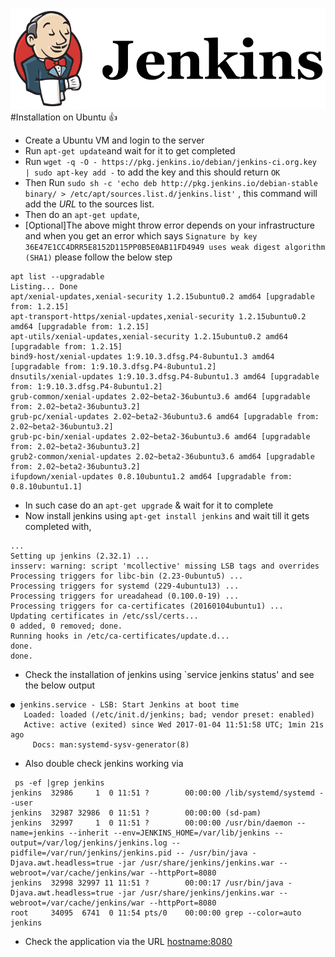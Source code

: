 ![](/jenkins-logo.png)
#Installation on Ubuntu :+1:
- Create a Ubuntu VM and login to the server
- Run `apt-get update`and wait for it to get completed
- Run `wget -q -O - https://pkg.jenkins.io/debian/jenkins-ci.org.key | sudo apt-key add -` to add the key and this should return `OK`
- Then Run `sudo sh -c 'echo deb http://pkg.jenkins.io/debian-stable binary/ > /etc/apt/sources.list.d/jenkins.list'` , this command will add the *URL* to the sources list.
- Then do an `apt-get update`, 
- [Optional]The above might throw error depends on your infrastructure and when you get an error which says `Signature by key 36E47E1CC4DRR5E8152D115PP0B5E0AB11FD4949 uses weak digest algorithm (SHA1)` please follow the below step
```
apt list --upgradable
Listing... Done
apt/xenial-updates,xenial-security 1.2.15ubuntu0.2 amd64 [upgradable from: 1.2.15]
apt-transport-https/xenial-updates,xenial-security 1.2.15ubuntu0.2 amd64 [upgradable from: 1.2.15]
apt-utils/xenial-updates,xenial-security 1.2.15ubuntu0.2 amd64 [upgradable from: 1.2.15]
bind9-host/xenial-updates 1:9.10.3.dfsg.P4-8ubuntu1.3 amd64 [upgradable from: 1:9.10.3.dfsg.P4-8ubuntu1.2]
dnsutils/xenial-updates 1:9.10.3.dfsg.P4-8ubuntu1.3 amd64 [upgradable from: 1:9.10.3.dfsg.P4-8ubuntu1.2]
grub-common/xenial-updates 2.02~beta2-36ubuntu3.6 amd64 [upgradable from: 2.02~beta2-36ubuntu3.2]
grub-pc/xenial-updates 2.02~beta2-36ubuntu3.6 amd64 [upgradable from: 2.02~beta2-36ubuntu3.2]
grub-pc-bin/xenial-updates 2.02~beta2-36ubuntu3.6 amd64 [upgradable from: 2.02~beta2-36ubuntu3.2]
grub2-common/xenial-updates 2.02~beta2-36ubuntu3.6 amd64 [upgradable from: 2.02~beta2-36ubuntu3.2]
ifupdown/xenial-updates 0.8.10ubuntu1.2 amd64 [upgradable from: 0.8.10ubuntu1.1]

```
- In such case do an `apt-get upgrade` & wait for it to complete
- Now install jenkins using `apt-get install jenkins` and wait till it gets completed with,
```
...
Setting up jenkins (2.32.1) ...
insserv: warning: script 'mcollective' missing LSB tags and overrides
Processing triggers for libc-bin (2.23-0ubuntu5) ...
Processing triggers for systemd (229-4ubuntu13) ...
Processing triggers for ureadahead (0.100.0-19) ...
Processing triggers for ca-certificates (20160104ubuntu1) ...
Updating certificates in /etc/ssl/certs...
0 added, 0 removed; done.
Running hooks in /etc/ca-certificates/update.d...
done.
done.
```
- Check the installation of jenkins using `service jenkins status' and see the below output
```
● jenkins.service - LSB: Start Jenkins at boot time
   Loaded: loaded (/etc/init.d/jenkins; bad; vendor preset: enabled)
   Active: active (exited) since Wed 2017-01-04 11:51:58 UTC; 1min 21s ago
     Docs: man:systemd-sysv-generator(8)
```
- Also double check jenkins working via 
```
 ps -ef |grep jenkins
jenkins  32986     1  0 11:51 ?        00:00:00 /lib/systemd/systemd --user
jenkins  32987 32986  0 11:51 ?        00:00:00 (sd-pam)
jenkins  32997     1  0 11:51 ?        00:00:00 /usr/bin/daemon --name=jenkins --inherit --env=JENKINS_HOME=/var/lib/jenkins --output=/var/log/jenkins/jenkins.log --pidfile=/var/run/jenkins/jenkins.pid -- /usr/bin/java -Djava.awt.headless=true -jar /usr/share/jenkins/jenkins.war --webroot=/var/cache/jenkins/war --httpPort=8080
jenkins  32998 32997 11 11:51 ?        00:00:17 /usr/bin/java -Djava.awt.headless=true -jar /usr/share/jenkins/jenkins.war --webroot=/var/cache/jenkins/war --httpPort=8080
root     34095  6741  0 11:54 pts/0    00:00:00 grep --color=auto jenkins
```
- Check the application via the URL <hostname:8080>
